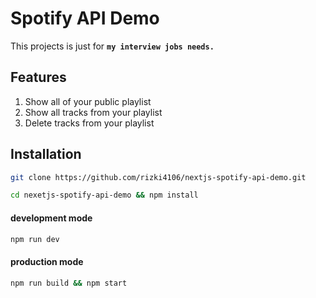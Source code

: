 # Spotify API Demo

This projects is just for **`my interview jobs needs.`**

## Features

1. Show all of your public playlist
2. Show all tracks from your playlist
3. Delete tracks from your playlist

## Installation

```bash
git clone https://github.com/rizki4106/nextjs-spotify-api-demo.git
```

```bash
cd nexetjs-spotify-api-demo && npm install
```

#### development mode

```bash
npm run dev
```

#### production mode

```bash
npm run build && npm start
```
